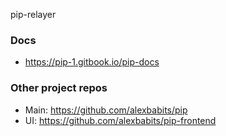pip-relayer

### Docs
* https://pip-1.gitbook.io/pip-docs

### Other project repos
* Main: https://github.com/alexbabits/pip
* UI: https://github.com/alexbabits/pip-frontend